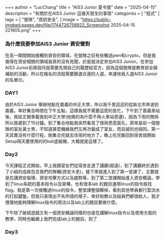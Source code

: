 +++
author = "LucChang"
title = "AIS3 Junior 夏令營"
date = "2025-04-15"
description = "有關於在AIS3 Junior 這幾天發生的事情"
categories = [
    "程式"
]
tags = [
    "營隊",
    "資訊安全",
]
image = "https://public-imgbed.pages.dev/file/1744726758922_Screenshot 2025-04-15 221605.png"
+++
<!-- image = "the-creative-exchange-d2zvqp3fpro-unsplash.jpg" -->
### 為什麼我要參加AIS3 Junior 資安營對

在高一期間開始接觸到資安的領域，在營隊之前有些觸過pwn和crypto，但是我覺得在資安相關的領域我真的沒有見聞，於是就決定參加AIS3 Junior。在參加AIS3 Junior前兩個月就需要先頭自己的履歷給官方，因為這個營隊是教育部全額補助的活動，所以在報名的流程需要篩選合適的人選，幸運地我入選AIS3 Junior的名單😊。


### DAY1 

由於AIS3 Junior 舉辦地點在嘉義的中正大學，所以我千里迢迢的從新北市奔波到嘉義，幸好集合時間在下午五點，這樣我就不需要這麼的急忙。下午到了嘉義車站後，我姑丈開車載我到中正大學(他媽的為什麼不再火車站旁邊)，因為下雨的關係所以我遲到了15分鐘。到了集合地點我突然看見了很熟悉麼面孔，原來是前一個營隊的室友黃士育，不知道甚麼機緣我們又再次變成了室友，而且組別也相同。第一天其實沒有什麼行程，剛集合完就去住宿的地方了，晚上吃完飯回到宿舍就開始Setup隔天要使用的的kali虛擬機，大概就是這樣了。

### Day2 

今天課程正式開始，早上我跟室友們從宿舍走道了講廳(超遠)，到了講廳終於遇到了小組的成員包含我們的隊輔(資安大老)，接下來就進入到了第一堂課了，主要就是在講資安倫理、資安攻擊方式以及趨勢等，到了第二堂課開始進入資安概論，學到了linux系統的基本指令以及架構，也有很多lab 的題目運用linux的指令取找flag。我是第一次接觸過linux的指令，整堂課整個矇掉，看到其他學員都行雲流水的打起鍵盤，但我只表現出不失所措的樣子，幸好助教以及組員們都很助人，我才慢慢地能夠理解linux指令的用法以及lab上的題目要做什麼。

下午除了破斌遊戲又有一個資安概論同樣的也是在講解linux指令以及使用方面的教學，同時也繼續上我們完成lab上的題目。到了

### Day3
